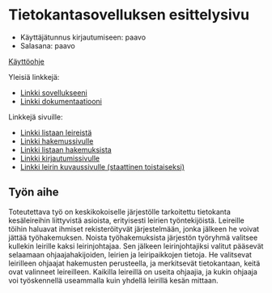 # Tietokantasovelluksen esittelysivu

* Käyttäjätunnus kirjautumiseen: paavo
* Salasana: paavo

[Käyttöohje](https://github.com/Arkiherttua/Leirikanta/blob/master/doc/ohje.txt)

Yleisiä linkkejä:

* [Linkki sovellukseeni](http://ainohaav.users.cs.helsinki.fi/leirikanta/)
* [Linkki dokumentaatiooni](https://github.com/Arkiherttua/Leirikanta/blob/64f717cbfa32adbfe0b90279295e51f7bf8ddde6/doc/dokumentaatio.pdf)

Linkkejä sivuille:
* [Linkki listaan leireistä](http://ainohaav.users.cs.helsinki.fi/leirikanta/leirilista)
* [Linkki hakemussivulle](http://ainohaav.users.cs.helsinki.fi/leirikanta/hakemukset/hakemus)
* [Linkki listaan hakemuksista](http://ainohaav.users.cs.helsinki.fi/leirikanta/hakemukset/hakemuslista)
* [Linkki kirjautumissivulle](http://ainohaav.users.cs.helsinki.fi/leirikanta/kirjaudu)
* [Linkki leirin kuvaussivulle (staattinen toistaiseksi)](http://ainohaav.users.cs.helsinki.fi/leirikanta/leiri)

## Työn aihe

Toteutettava työ on keskikokoiselle järjestölle tarkoitettu tietokanta kesäleireihin liittyvistä asioista, erityisesti leirien työntekijöistä. Leireille töihin haluavat ihmiset rekisteröityvät järjestelmään, jonka jälkeen he voivat jättää työhakemuksen. Noista työhakemuksista järjestön työryhmä valitsee kullekin leirille kaksi leirinjohtajaa. Sen jälkeen leirinjohtajiksi valitut pääsevät selaamaan ohjaajahakijoiden, leirien ja leiripaikkojen tietoja. He valitsevat leirilleen ohjaajat hakemusten perusteella, ja merkitsevät tietokantaan, keitä ovat valinneet leireilleen. Kaikilla leireillä on useita ohjaajia, ja kukin ohjaaja voi työskennellä useammalla kuin yhdellä leirillä kesän mittaan.
